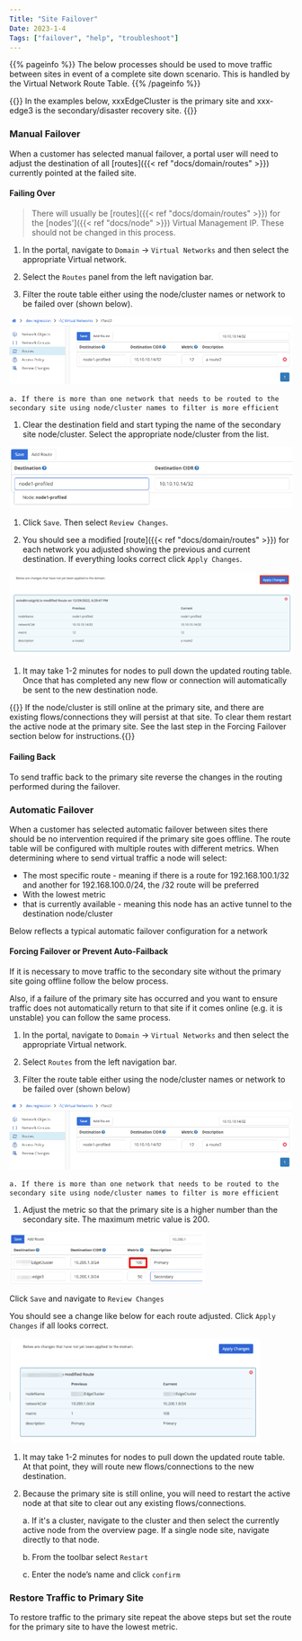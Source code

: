 ```yaml
---
Title: "Site Failover"
Date: 2023-1-4
Tags: ["failover", "help", "troubleshoot"]
---
```


{{% pageinfo %}}
The below processes should be used to move traffic between sites in event of a complete site down scenario. This is handled by the Virtual Network Route Table.
{{% /pageinfo %}}

{{<alert>}} In the examples below, xxxEdgeCluster is the primary site and xxx-edge3 is the secondary/disaster recovery site. {{</alert>}}

### Manual Failover

When a customer has selected manual failover, a portal user will need to adjust the destination of all [routes]({{< ref "docs/domain/routes" >}}) currently pointed at the failed site.

#### Failing Over

> There will usually be [routes]({{< ref "docs/domain/routes" >}}) for the [nodes']({{< ref "docs/node" >}}) Virtual Management IP. These should not be changed in this process.

1. In the portal, navigate to `Domain` → `Virtual Networks` and then select the appropriate Virtual network.

2. Select the `Routes` panel from the left navigation bar.

3. Filter the route table either using the node/cluster names or network to be failed over (shown below).

![img](route-table.png)

    a. If there is more than one network that needs to be routed to the secondary site using node/cluster names to filter is more efficient

1. Clear the destination field and start typing the name of the secondary site node/cluster. Select the appropriate node/cluster from the list.

![img](destination-field.png)

1. Click `Save`. Then select `Review Changes`.

2. You should see a modified [route]({{< ref "docs/domain/routes" >}}) for each network you adjusted showing the previous and current destination. If everything looks correct click `Apply Changes`.

![img](apply-changes.png)

1. It may take 1-2 minutes for nodes to pull down the updated routing table. Once that has completed any new flow or connection will automatically be sent to the new destination node.

{{<alert>}} If the node/cluster is still online at the primary site, and there are existing flows/connections they will persist at that site. To clear them restart the active node at the primary site. See the last step in the Forcing Failover section below for instructions.{{</alert>}}

#### Failing Back

To send traffic back to the primary site reverse the changes in the routing performed during the failover.

### Automatic Failover

When a customer has selected automatic failover between sites there should be no intervention required if the primary site goes offline. The route table will be configured with multiple routes with different metrics. When determining where to send virtual traffic a node will select:

- The most specific route - meaning if there is a route for 192.168.100.1/32 and another for 192.168.100.0/24, the /32 route will be preferred
- With the lowest metric
- that is currently available - meaning this node has an active tunnel to the destination node/cluster

Below reflects a typical automatic failover configuration for a network

#### Forcing Failover or Prevent Auto-Failback

If it is necessary to move traffic to the secondary site without the primary site going offline follow the below process.

Also, if a failure of the primary site has occurred and you want to ensure traffic does not automatically return to that site if it comes online (e.g. it is unstable) you can follow the same process.

1. In the portal, navigate to `Domain` → `Virtual Networks` and then select the appropriate Virtual network.

2. Select `Routes` from the left navigation bar.

3. Filter the route table either using the node/cluster names or network to be failed over (shown below)

![img](route-table.png)

    a. If there is more than one network that needs to be routed to the secondary site using node/cluster names to filter is more efficient

1. Adjust the metric so that the primary site is a higher number than the secondary site. The maximum metric value is 200.

![img](metric.png)

Click `Save` and navigate to `Review Changes`

You should see a change like below for each route adjusted. Click `Apply Changes` if all looks correct.

![img](apply-changes-metric.png)

1. It may take 1-2 minutes for nodes to pull down the updated route table. At that point, they will route new flows/connections to the new destination.

2. Because the primary site is still online, you will need to restart the active node at that site to clear out any existing flows/connections.

   a. If it's a cluster, navigate to the cluster and then select the currently active node from the overview page. If a single node site, navigate directly to that node.

   b. From the toolbar select `Restart`

   c. Enter the node’s name and click `confirm`

### Restore Traffic to Primary Site

To restore traffic to the primary site repeat the above steps but set the route for the primary site to have the lowest metric.
